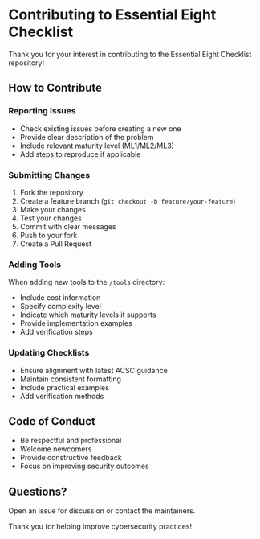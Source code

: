 # Contributing to Essential Eight Checklist

Thank you for your interest in contributing to the Essential Eight Checklist repository!

## How to Contribute

### Reporting Issues
- Check existing issues before creating a new one
- Provide clear description of the problem
- Include relevant maturity level (ML1/ML2/ML3)
- Add steps to reproduce if applicable

### Submitting Changes
1. Fork the repository
2. Create a feature branch (`git checkout -b feature/your-feature`)
3. Make your changes
4. Test your changes
5. Commit with clear messages
6. Push to your fork
7. Create a Pull Request

### Adding Tools
When adding new tools to the `/tools` directory:
- Include cost information
- Specify complexity level
- Indicate which maturity levels it supports
- Provide implementation examples
- Add verification steps

### Updating Checklists
- Ensure alignment with latest ACSC guidance
- Maintain consistent formatting
- Include practical examples
- Add verification methods

## Code of Conduct
- Be respectful and professional
- Welcome newcomers
- Provide constructive feedback
- Focus on improving security outcomes

## Questions?
Open an issue for discussion or contact the maintainers.

Thank you for helping improve cybersecurity practices!